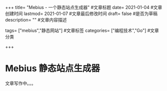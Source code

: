 +++ title= "Mebius - 一个静态站点生成器" #文章标题 date= 2021-01-04 #文章创建时间 lastmod= 2021-01-07 #文章最后修改时间 draft= false #是否为草稿 description= "" #文章内容描述

tags= ["mebius","静态网站"] #文章标签 categories= ["编程技术","Go"] #文章分类

+++

# Mebius 静态站点生成器

文章写作中。。。
